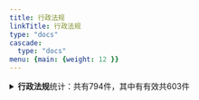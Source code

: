 ```yaml
---
title: 行政法规
linkTitle: 行政法规
type: "docs"
cascade:
  type: "docs"
menu: {main: {weight: 12 }}
---
```


<details class="doc-details">
<summary><strong>行政法规</strong>统计：共有794件，其中有有效共603件</summary>
{{% pageinfo %}}

**行政法规**说明：

《立法法》**第七十二条** 国务院根据宪法和法律，制定行政法规。

行政法规可以就下列事项作出规定：

（一）为执行法律的规定需要制定行政法规的事项；

（二）宪法第八十九条规定的国务院行政管理职权的事项。

---

**行政法规** 相关文本共有794件，其中：

- 有效: 603
- 已修改: 114
- 已废止: 65
- 未知: 12

{{% /pageinfo %}}
</details>
